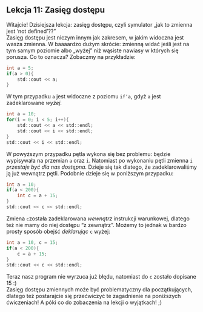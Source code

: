 <h2>Lekcja 11: Zasięg dostępu</h2>

Witajcie! Dzisiejsza lekcja: zasięg dostępu, czyli symulator „jak to zmienna jest ‘not defined’??”<br/>
Zasięg dostępu jest niczym innym jak zakresem, w jakim widoczna jest wasza zmienna. W baaaardzo dużym skrócie: zmienną widać jeśli jest na tym samym poziomie albo „wyżej” niż wąsiste nawiasy w których się porusza. Co to oznacza? Zobaczmy na przykładzie:

```c
int a = 5;
if(a > 0){
	std::cout << a;
}
```

W tym przypadku ```a``` jest widoczne z poziomu ```if’a```, gdyż ```a``` jest zadeklarowane *wyżej.*

```c
int a = 10;
for(i = 0; i < 5; i++){
	std::cout << a << std::endl;
	std::cout << i << std::endl;
}
std::cout << i << std::endl;
```

W powyższym przypadku pętla wykona się bez problemu: będzie wypisywała na przemian ```a``` oraz ```i```. Natomiast po wykonaniu pętli zmienna ```i``` *przestaje być dla nas dostępna.* Dzieje się tak dlatego, że zadeklarowaliśmy ją już wewnątrz pętli. Podobnie dzieje się w poniższym przypadku:

```c
int a = 10;
if(a < 200){
	int c = a + 15;
}
std::cout << c << std::endl;
```

Zmiena ```c```została zadeklarowana *wewnątrz* instrukcji warunkowej, dlatego też nie mamy do niej dostępu “z zewnątrz”. Możemy to jednak w bardzo prosty sposób obejść *deklarując* ```c``` wyżej:

```c
int a = 10, c = 15;
if(a < 200){
	c = a + 15;
}
std::cout << c << std::endl;
```

Teraz nasz program nie wyrzuca już błędu, natomiast do ```c``` zostało dopisane 15 :)<br/>
Zasięg dostępu zmiennych może być problematyczny dla początkujących, dlatego też postarajcie się przećwiczyć te zagadnienie na poniższych ćwiczeniach!
A póki co do zobaczenia na lekcji o wyjątkach! ;)
